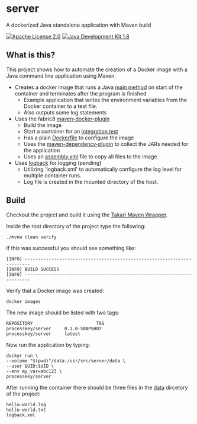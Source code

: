 # server
A dockerized Java standalone application with Maven build

[![Apache License 2.0](https://img.shields.io/hexpm/l/plug.svg)](https://www.apache.org/licenses/LICENSE-2.0.html)
[![Java Development Kit 1.8](https://img.shields.io/badge/JDK-1.8-green.svg)](http://www.oracle.com/technetwork/java/javase/downloads/jdk8-downloads-2133151.html)

## What is this?
This project shows how to automate the creation of a Docker image with a Java command line application using Maven.

- Creates a docker image that runs a Java [main method](src/main/java/br/processkey/server/Server.java) on start of the container and terminates after the program is finished
  - Example application that writes the environment variables from the Docker container to a test file.
  - Also outputs some log statements
- Uses the fabric8 [maven-docker-plugin](https://github.com/fabric8io/docker-maven-plugin)
  - Build the image
  - Start a container for an [integration test](src/test/java/br/processkey/server/SimpleDataProcessorTest.java)
  - Has a plain [Dockerfile](src/main/docker/Dockerfile) to configure the image
  - Uses the [maven-dependency-plugin](https://maven.apache.org/plugins/maven-dependency-plugin/) to collect the JARs needed for the application
  - Uses an [assembly.xml](src/main/assembly.xml) file to copy all files to the image 
- Uses [logback](https://logback.qos.ch/) for logging (pending)
  - Utilizing 'logback.xml' to automatically configure the log level for multiple container runs. 
  - Log file is created in the mounted directory of the host.

## Build
Checkout the project and build it using the [Takari Maven Wrapper](https://github.com/takari/maven-wrapper).

Inside the root directory of the project type the following:

```
./mvnw clean verify
```

If this was successful you should see something like:

```
[INFO] ------------------------------------------------------------------------
[INFO] BUILD SUCCESS
[INFO] ------------------------------------------------------------------------
```

Verify that a Docker image was created:

```
docker images
```

The new image should be listed with two tags:

```
REPOSITORY                        TAG
processkey/server     0.1.0-SNAPSHOT
processkey/server     latest
```

Now run the application by typing:

```
docker run \
--volume "$(pwd)"/data:/usr/src/server/data \
--user $UID:$UID \
--env my_var=abc123 \
processkey/server
```

After running the container there should be three files in the [data](data) dircetory of the project:

```
hello-world.log
hello-world.txt
logback.xml
```
